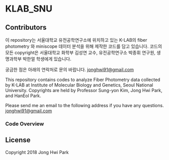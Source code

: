 # KLAB_SNU

## Contributors
이 repository는 서울대학교 유전공학연구소에 위치하고 있는 K-LAB의 fiber photometry 와 miniscope 데이터 분석을 위해 제작한 코드를 담고 있습니다.
코드의 모든 copyright은 서울대학교 화학부 김성연 교수, 유전공학연구소 박종휘 연구원, 생명과학부 박한얼 학생에게 있습니다.

궁금한 점은 아래의 연락처로 문의 바랍니다.
jonghwi91@gmail.com

This repository contains codes to analyze Fiber Photometry data collected by K-LAB at Institute of Molecular Biology and Genetics, Seoul National University. Copyrights are held by Professor Sung-yon Kim, Jong Hwi Park, and HanEol Park.

Please send me an email to the following address if you have any questions.
jonghwi91@gmail.com

### Code Overview


## License
Copyright 2018 Jong Hwi Park
